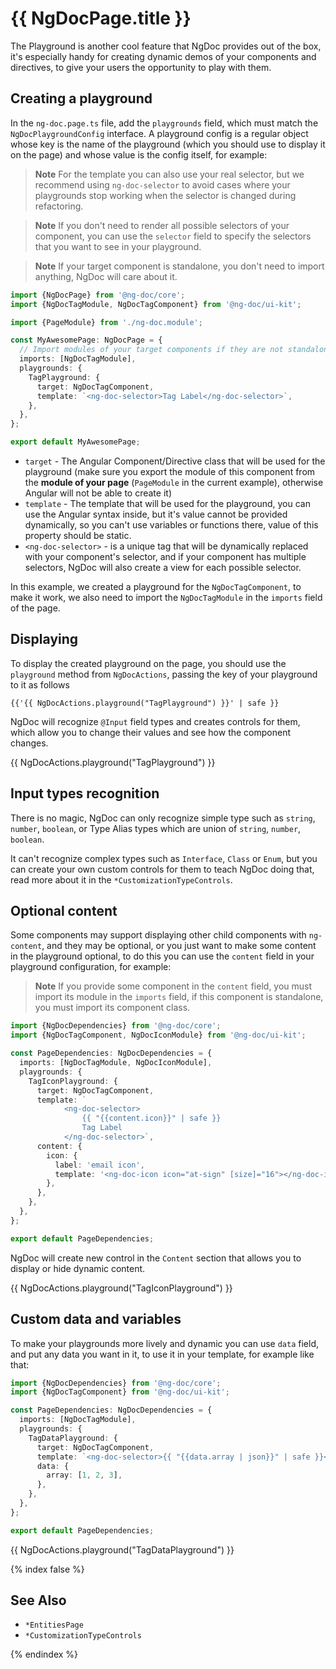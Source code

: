 # {{ NgDocPage.title }}

The Playground is another cool feature that NgDoc provides out of the box, it's especially handy for
creating dynamic demos of your components and directives, to give your users the opportunity to play
with them.

## Creating a playground

In the `ng-doc.page.ts` file, add the `playgrounds` field, which must match the
`NgDocPlaygroundConfig` interface. A playground config is a regular object whose key is the name of
the playground (which you should use to display it on the page) and whose value is the config
itself, for example:

> **Note**
> For the template you can also use your real selector, but we recommend using `ng-doc-selector` to
> avoid cases where your playgrounds stop working when the selector is changed during refactoring.

> **Note**
> If you don't need to render all possible selectors of your component, you can use the `selector`
> field to specify the selectors that you want to see in your playground.

> **Note**
> If your target component is standalone, you don't need to import anything, NgDoc will care about it.

```typescript fileName="ng-doc.dependencies.ts"
import {NgDocPage} from '@ng-doc/core';
import {NgDocTagModule, NgDocTagComponent} from '@ng-doc/ui-kit';

import {PageModule} from './ng-doc.module';

const MyAwesomePage: NgDocPage = {
  // Import modules of your target components if they are not standalone
  imports: [NgDocTagModule],
  playgrounds: {
    TagPlayground: {
      target: NgDocTagComponent,
      template: `<ng-doc-selector>Tag Label</ng-doc-selector>`,
    },
  },
};

export default MyAwesomePage;
```

- `target` - The Angular Component/Directive class that will be used for the playground (make sure
  you export the module of this
  component from the **module of your page** (`PageModule` in the current example), otherwise
  Angular will not be able to create it)
- `template` - The template that will be used for the playground, you can use the Angular syntax
  inside,
  but it's value cannot be provided dynamically, so you can't use variables or functions there,
  value of this property should be static.
- `<ng-doc-selector>` - is a unique tag that will be dynamically replaced with your component's
  selector, and if your component has multiple selectors, NgDoc will also create a view for each
  possible selector.

In this example, we created a playground for the `NgDocTagComponent`, to make it work,
we also need to import the `NgDocTagModule` in the `imports` field of the page.

## Displaying

To display the created playground on the page, you should use the `playground` method
from `NgDocActions`, passing the key of your playground to it as follows

```twig fileName="index.md"
{{'{{ NgDocActions.playground("TagPlayground") }}' | safe }}
```

NgDoc will recognize `@Input` field types and creates controls for them, which allow you to change
their values and see how the component changes.

{{ NgDocActions.playground("TagPlayground") }}

## Input types recognition

There is no magic, NgDoc can only recognize simple type such as `string`, `number`, `boolean`,
or Type Alias types which are union of `string`, `number`, `boolean`.

It can't recognize complex types such as `Interface`, `Class` or `Enum`, but you can create your
own custom controls for them to teach NgDoc doing that, read more about it in
the `*CustomizationTypeControls`.

## Optional content

Some components may support displaying other child components with `ng-content`, and they may be
optional, or you just want to make some content in the playground optional, to do this you can use
the `content` field in your playground configuration, for example:

> **Note**
> If you provide some component in the `content` field, you must import its module in the `imports` field,
> if this component is standalone, you must import its component class.

```typescript fileName="ng-doc.dependencies.ts"
import {NgDocDependencies} from '@ng-doc/core';
import {NgDocTagComponent, NgDocIconModule} from '@ng-doc/ui-kit';

const PageDependencies: NgDocDependencies = {
  imports: [NgDocTagModule, NgDocIconModule],
  playgrounds: {
    TagIconPlayground: {
      target: NgDocTagComponent,
      template: `
			<ng-doc-selector>
				{{ "{{content.icon}}" | safe }}
				Tag Label
			</ng-doc-selector>`,
      content: {
        icon: {
          label: 'email icon',
          template: '<ng-doc-icon icon="at-sign" [size]="16"></ng-doc-icon>',
        },
      },
    },
  },
};

export default PageDependencies;
```

NgDoc will create new control in the `Content` section that allows you to display or hide dynamic
content.

{{ NgDocActions.playground("TagIconPlayground") }}

## Custom data and variables

To make your playgrounds more lively and dynamic you can use `data` field,
and put any data you want in it, to use it in your template, for example like that:

```typescript fileName="ng-doc.dependencies.ts"
import {NgDocDependencies} from '@ng-doc/core';
import {NgDocTagComponent} from '@ng-doc/ui-kit';

const PageDependencies: NgDocDependencies = {
  imports: [NgDocTagModule],
  playgrounds: {
    TagDataPlayground: {
      target: NgDocTagComponent,
      template: `<ng-doc-selector>{{ "{{data.array | json}}" | safe }}</ng-doc-selector>`,
      data: {
        array: [1, 2, 3],
      },
    },
  },
};

export default PageDependencies;
```

{{ NgDocActions.playground("TagDataPlayground") }}

{% index false %}

## See Also

- `*EntitiesPage`
- `*CustomizationTypeControls`

{% endindex %}
